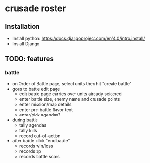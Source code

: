 # crusade roster

## Installation
- Install python: https://docs.djangoproject.com/en/4.0/intro/install/
- Install Django

## TODO: features

### battle
- on Order of Battle page, select units then hit "create battle"
- goes to battle edit page
  - edit battle page carries over units already selected
  - enter battle size, enemy name and crusade points
  - enter mission/map details
  - enter pre-battle flavor text
  - enter/pick agendas?
- during battle
  - tally agendas
  - tally kills
  - record out-of-action 
- after battle click "end battle"
  - records win/loss
  - records xp
  - records battle scars
